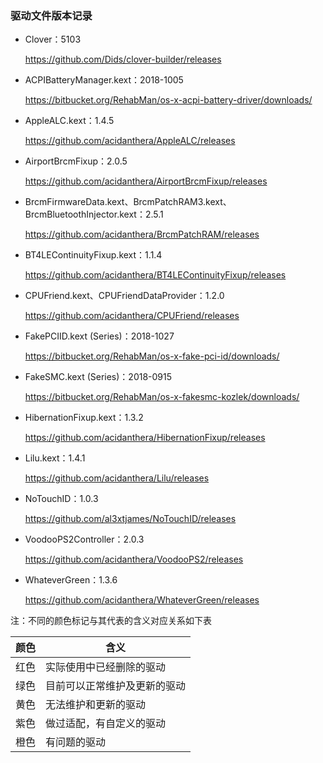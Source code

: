 ### 驱动文件版本记录



- Clover：5103

  https://github.com/Dids/clover-builder/releases



- ACPIBatteryManager.kext：2018-1005

  https://bitbucket.org/RehabMan/os-x-acpi-battery-driver/downloads/

  

- AppleALC.kext：1.4.5

  https://github.com/acidanthera/AppleALC/releases

  

- AirportBrcmFixup：2.0.5

  https://github.com/acidanthera/AirportBrcmFixup/releases

  

- BrcmFirmwareData.kext、BrcmPatchRAM3.kext、BrcmBluetoothInjector.kext：2.5.1

  https://github.com/acidanthera/BrcmPatchRAM/releases

  

- BT4LEContinuityFixup.kext：1.1.4

  https://github.com/acidanthera/BT4LEContinuityFixup/releases

  

- CPUFriend.kext、CPUFriendDataProvider：1.2.0

  https://github.com/acidanthera/CPUFriend/releases

  

- FakePCIID.kext (Series)：2018-1027

  https://bitbucket.org/RehabMan/os-x-fake-pci-id/downloads/

  

- FakeSMC.kext (Series)：2018-0915

  https://bitbucket.org/RehabMan/os-x-fakesmc-kozlek/downloads/

  

- HibernationFixup.kext：1.3.2

  https://github.com/acidanthera/HibernationFixup/releases

  

- Lilu.kext：1.4.1

  https://github.com/acidanthera/Lilu/releases

  

- NoTouchID：1.0.3

  https://github.com/al3xtjames/NoTouchID/releases

  

- VoodooPS2Controller：2.0.3

  https://github.com/acidanthera/VoodooPS2/releases

  

- WhateverGreen：1.3.6

  https://github.com/acidanthera/WhateverGreen/releases



注：不同的颜色标记与其代表的含义对应关系如下表

| 颜色 | 含义                         |
| ---- | ---------------------------- |
| 红色 | 实际使用中已经删除的驱动     |
| 绿色 | 目前可以正常维护及更新的驱动 |
| 黄色 | 无法维护和更新的驱动         |
| 紫色 | 做过适配，有自定义的驱动     |
| 橙色 | 有问题的驱动                 |

